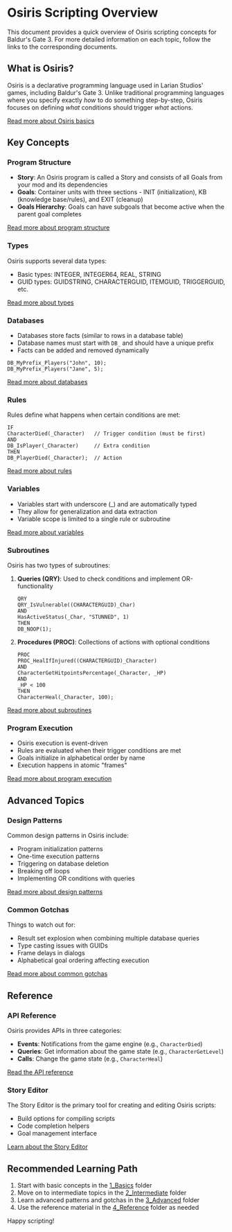 # Osiris Scripting Overview

This document provides a quick overview of Osiris scripting concepts for Baldur's Gate 3. For more detailed information on each topic, follow the links to the corresponding documents.

## What is Osiris?

Osiris is a declarative programming language used in Larian Studios' games, including Baldur's Gate 3. Unlike traditional programming languages where you specify exactly *how* to do something step-by-step, Osiris focuses on defining *what* conditions should trigger *what* actions.

[Read more about Osiris basics](1_Basics/Introduction.md)

## Key Concepts

### Program Structure

- **Story**: An Osiris program is called a Story and consists of all Goals from your mod and its dependencies
- **Goals**: Container units with three sections - INIT (initialization), KB (knowledge base/rules), and EXIT (cleanup)
- **Goals Hierarchy**: Goals can have subgoals that become active when the parent goal completes

[Read more about program structure](1_Basics/Program_Structure.md)

### Types

Osiris supports several data types:
- Basic types: INTEGER, INTEGER64, REAL, STRING
- GUID types: GUIDSTRING, CHARACTERGUID, ITEMGUID, TRIGGERGUID, etc.

[Read more about types](1_Basics/Types.md)

### Databases

- Databases store facts (similar to rows in a database table)
- Database names must start with `DB_` and should have a unique prefix
- Facts can be added and removed dynamically

```
DB_MyPrefix_Players("John", 10);
DB_MyPrefix_Players("Jane", 5);
```

[Read more about databases](1_Basics/Databases.md)

### Rules

Rules define what happens when certain conditions are met:

```
IF
CharacterDied(_Character)   // Trigger condition (must be first)
AND
DB_IsPlayer(_Character)     // Extra condition
THEN
DB_PlayerDied(_Character);  // Action
```

[Read more about rules](1_Basics/Rules.md)

### Variables

- Variables start with underscore (_) and are automatically typed
- They allow for generalization and data extraction
- Variable scope is limited to a single rule or subroutine

[Read more about variables](2_Intermediate/Variables.md)

### Subroutines

Osiris has two types of subroutines:

1. **Queries (QRY)**: Used to check conditions and implement OR-functionality
   ```
   QRY
   QRY_IsVulnerable((CHARACTERGUID)_Char)
   AND
   HasActiveStatus(_Char, "STUNNED", 1)
   THEN
   DB_NOOP(1);
   ```

2. **Procedures (PROC)**: Collections of actions with optional conditions
   ```
   PROC
   PROC_HealIfInjured((CHARACTERGUID)_Character)
   AND
   CharacterGetHitpointsPercentage(_Character, _HP)
   AND
   _HP < 100
   THEN
   CharacterHeal(_Character, 100);
   ```

[Read more about subroutines](2_Intermediate/Subroutines.md)

### Program Execution

- Osiris execution is event-driven
- Rules are evaluated when their trigger conditions are met
- Goals initialize in alphabetical order by name
- Execution happens in atomic "frames"

[Read more about program execution](2_Intermediate/Program_Execution.md)

## Advanced Topics

### Design Patterns

Common design patterns in Osiris include:
- Program initialization patterns
- One-time execution patterns
- Triggering on database deletion
- Breaking off loops
- Implementing OR conditions with queries

[Read more about design patterns](3_Advanced/Design_Patterns.md)

### Common Gotchas

Things to watch out for:
- Result set explosion when combining multiple database queries
- Type casting issues with GUIDs
- Frame delays in dialogs
- Alphabetical goal ordering affecting execution

[Read more about common gotchas](3_Advanced/Gotchas.md)

## Reference

### API Reference

Osiris provides APIs in three categories:
- **Events**: Notifications from the game engine (e.g., `CharacterDied`)
- **Queries**: Get information about the game state (e.g., `CharacterGetLevel`)
- **Calls**: Change the game state (e.g., `CharacterHeal`)

[Read the API reference](4_Reference/API_Reference.md)

### Story Editor

The Story Editor is the primary tool for creating and editing Osiris scripts:
- Build options for compiling scripts
- Code completion helpers
- Goal management interface

[Learn about the Story Editor](4_Reference/Story_Editor.md)

## Recommended Learning Path

1. Start with basic concepts in the [1_Basics](1_Basics) folder
2. Move on to intermediate topics in the [2_Intermediate](2_Intermediate) folder
3. Learn advanced patterns and gotchas in the [3_Advanced](3_Advanced) folder
4. Use the reference material in the [4_Reference](4_Reference) folder as needed

Happy scripting!
